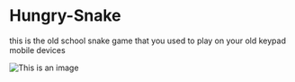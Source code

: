 # Hungry-Snake

this is the old school snake game that you used to play on your old keypad mobile devices

![This is an image](https://i.pinimg.com/originals/96/bd/4d/96bd4de0f60bdf39ec7a3a420f10070c.jpg)
